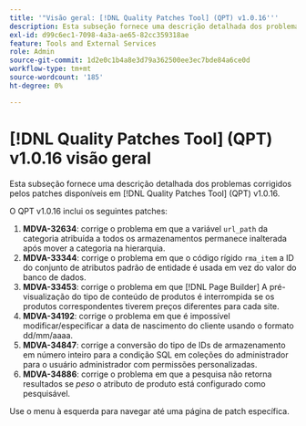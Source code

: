 ```yaml
---
title: '"Visão geral: [!DNL Quality Patches Tool] (QPT) v1.0.16'''
description: Esta subseção fornece uma descrição detalhada dos problemas corrigidos pelos patches disponíveis em [!DNL Quality Patches Tool] (QPT) v1.0.16.
exl-id: d99c6ec1-7098-4a3a-ae65-82cc359318ae
feature: Tools and External Services
role: Admin
source-git-commit: 1d2e0c1b4a8e3d79a362500ee3ec7bde84a6ce0d
workflow-type: tm+mt
source-wordcount: '185'
ht-degree: 0%

---
```


# [!DNL Quality Patches Tool] (QPT) v1.0.16 visão geral

Esta subseção fornece uma descrição detalhada dos problemas corrigidos pelos patches disponíveis em [!DNL Quality Patches Tool] (QPT) v1.0.16.

O QPT v1.0.16 inclui os seguintes patches:

1. **MDVA-32634**: corrige o problema em que a variável `url_path` da categoria atribuída a todos os armazenamentos permanece inalterada após mover a categoria na hierarquia.
1. **MDVA-33344**: corrige o problema em que o código rígido `rma_item` a ID do conjunto de atributos padrão de entidade é usada em vez do valor do banco de dados.
1. **MDVA-33453**: corrige o problema em que [!DNL Page Builder] A pré-visualização do tipo de conteúdo de produtos é interrompida se os produtos correspondentes tiverem preços diferentes para cada site.
1. **MDVA-34192**: corrige o problema em que é impossível modificar/especificar a data de nascimento do cliente usando o formato dd/mm/aaaa.
1. **MDVA-34847**: corrige a conversão do tipo de IDs de armazenamento em número inteiro para a condição SQL em coleções do administrador para o usuário administrador com permissões personalizadas.
1. **MDVA-34886**: corrige o problema em que a pesquisa não retorna resultados se *peso* o atributo de produto está configurado como pesquisável.

Use o menu à esquerda para navegar até uma página de patch específica.
